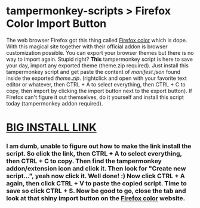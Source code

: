 # tampermonkey-scripts > Firefox Color Import Button

The web browser Firefox got this thing called [Firefox color](https://color.firefox.com) which is dope. With this magical site together with their official addon is browser customization possible. You can export your browser themes but there is no way to import again. Stupid right? **This** tampermonkey script is here to save your day, import any exported theme (theme.zip required). Just install this tampermonkey script and get paste the content of *manifest.json* found inside the exported *theme.zip*. (rightclick and open with your favorite text editor or whatever, then CTRL + A to select everything, then CTRL + C to copy, then import by clicking the import button next to the export button). If Firefox can't figure it out themselves, do it yourself and install this script today (tampermonkey addon required).

# [BIG INSTALL LINK](https://raw.githubusercontent.com/Yazaar/tampermonkey-scripts/master/FirefoxColorImportButton/FirefoxColorImportButton.js)

### I am dumb, unable to figure out how to make the link install the script. So click the link, then CTRL + A to select everything, then CTRL + C to copy. Then find the tampermonkey addon/extension icon and click it. Then look for "Create new script...", yeah now click it. Well done! :) Now click CTRL + A again, then click CTRL + V to paste the copied script. Time to save so click CTRL + S. Now be good to go, close the tab and look at that shiny import button on the [Firefox color](https://color.firefox.com) website.